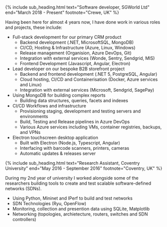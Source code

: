 
{% include sub_heading.html text="Software developer, SGWorld Ltd" end="March 2018 - Present" footnote="Crewe, UK" %}

Having been here for almost 4 years now, I have done work in various roles and projects, these include:
- Full-stack development for our primary CRM product
  - Backend development (.NET, MicrosoftSQL, MongoDB)
  - CI/CD, Hosting & Infrastructure (Azure, Linux, Windows)
  - Release management (Organision, Azure DevOps, Git)
  - Integration with external services (Wonde, Sentry, Sendgrid, MIS)
  - Frontend Development (Javascript, Angular, Electron)
- Lead developer on our bespoke B2B storefront project
  - Backend and frontend development (.NET 5, PostgreSQL, Angular)
  - Cloud hosting, CI/CD and Containerisation (Docker, Azure services and Linux)
  - Integration with external services (Microsoft, Sendgrid, SagePay)
- Using MongoDB for building complex reports
  - Building data structures, queries, facets and indexes
- CI/CD Workflows and infrastructure
  - Provisioning staging, development and testing servers and environments
  - Build, Testing and Release pipelines in Azure DevOps
  - Various Azure services including VMs, container registries, backups, and VPNs
- Electron touchscreen desktop application
  - Built with Electron (Node.js, Typescript, Angular)
  - Interfacing with barcode scanners, printers, cameras
  - Automatic updates & releases server

{% include sub_heading.html text="Research Assistant, Coventry University" end="May 2016 - September 2016" footnote="Coventry, UK" %}

During my 2nd year of university I worked alongside some of the researchers building tools to create and test scalable software-defined networks (SDNs).
- Using Python, Mininet and IPerf to build and test networks
- SDN Technologies (Ryu, OpenFlow)
- Monitoring, collection and presention data using SQLite, Matplotlib 
- Networking (topologies, archietecture, routers, switches and SDN controllers)